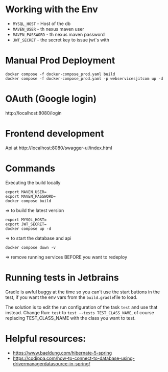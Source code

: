 # Working with the Env

* `MYSQL_HOST` - Host of the db
* `MAVEN_USER` - th nexus maven user
* `MAVEN_PASSWORD` - th nexus maven password
* `JWT_SECRET` - the secret key to issue jwt`s with

# Manual Prod Deployment

```
docker compose -f docker-compose_prod.yaml build
docker compose -f docker-compose_prod.yaml -p webservicesjitcom up -d

```

# OAuth (Google login)

http://localhost:8080/login

# Frontend development

Api at http://localhost:8080/swagger-ui/index.html

# Commands

Executing the build locally

```shell
export MAVEN_USER=
export MAVEN_PASSWORD=
docker compose build
```
=> to build the latest version

```shell
export MYSQL_HOST=
export JWT_SECRET=
docker compose up -d
```
=> to start the database and api

```shell
docker compose down -v
```
=> remove running services BEFORE you want to redeploy

# Running tests in Jetbrains

Gradle is awful buggy at the time so you can't use the start buttons in the test, 
if you want the env vars from the `build.gradle`file to load.

The solution is to edit the run configuration of the task `test` and use that instead.
Change Run: `test` to `test --tests TEST_CLASS_NAME`, of course replacing TEST_CLASS_NAME with the class you want to test.

# Helpful resources:

* https://www.baeldung.com/hibernate-5-spring
* https://codippa.com/how-to-connect-to-database-using-drivermanagerdatasource-in-spring/
